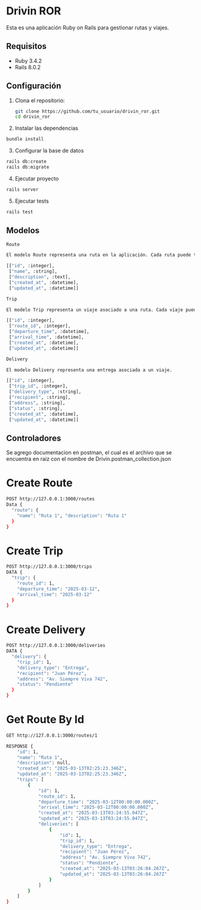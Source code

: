 # Drivin ROR

Esta es una aplicación Ruby on Rails para gestionar rutas y viajes.

## Requisitos

- Ruby 3.4.2
- Rails 8.0.2

## Configuración

1. Clona el repositorio:

   ```sh
   git clone https://github.com/tu_usuario/drivin_ror.git
   cd drivin_ror
   ```

2. Instalar las dependencias

```sh
bundle install
```

3. Configurar la base de datos

```sh
rails db:create
rails db:migrate
```

4. Ejecutar proyecto

```sh
rails server
```

5. Ejecutar tests

```sh
rails test
```

## Modelos

```sh
Route

El modelo Route representa una ruta en la aplicación. Cada ruta puede tener múltiples viajes (Trip). Aquí están los campos del modelo

[["id", :integer], 
 ["name", :string],
 ["description", :text],
 ["created_at", :datetime],
 ["updated_at", :datetime]]

Trip

El modelo Trip representa un viaje asociado a una ruta. Cada viaje puede tener múltiples entregas (Delivery)

[["id", :integer],
 ["route_id", :integer],
 ["departure_time", :datetime],
 ["arrival_time", :datetime],
 ["created_at", :datetime],
 ["updated_at", :datetime]]

Delivery

El modelo Delivery representa una entrega asociada a un viaje.

[["id", :integer],
 ["trip_id", :integer],
 ["delivery_type", :string],
 ["recipient", :string],
 ["address", :string],
 ["status", :string],
 ["created_at", :datetime],
 ["updated_at", :datetime]]
```


## Controladores

Se agrego documentacion en postman, el cual es el archivo que se encuentra en raiz con el nombre de Drivin.postman_collection.json

# Create Route

```sh
POST http://127.0.0.1:3000/routes
Data {
  "route": {
    "name": "Ruta 1", "description": "Ruta 1"
  }
}
```

# Create Trip

```sh
POST http://127.0.0.1:3000/trips
DATA {
  "trip": {
    "route_id": 1,
    "departure_time": "2025-03-12",
    "arrival_time": "2025-03-12"
  }
}
```

# Create Delivery

```sh
POST http://127.0.0.1:3000/deliveries
DATA {
  "delivery": {
    "trip_id": 1,
    "delivery_type": "Entrega",
    "recipient": "Juan Pérez",
    "address": "Av. Siempre Viva 742",
    "status": "Pendiente"
  }
}
```

# Get Route By Id

```sh
GET http://127.0.0.1:3000/routes/1

RESPONSE {
    "id": 1,
    "name": "Ruta 1",
    "description": null,
    "created_at": "2025-03-13T02:25:23.346Z",
    "updated_at": "2025-03-13T02:25:23.346Z",
    "trips": [
        {
            "id": 1,
            "route_id": 1,
            "departure_time": "2025-03-12T00:00:00.000Z",
            "arrival_time": "2025-03-12T00:00:00.000Z",
            "created_at": "2025-03-13T03:24:55.047Z",
            "updated_at": "2025-03-13T03:24:55.047Z",
            "deliveries": [
                {
                    "id": 1,
                    "trip_id": 1,
                    "delivery_type": "Entrega",
                    "recipient": "Juan Pérez",
                    "address": "Av. Siempre Viva 742",
                    "status": "Pendiente",
                    "created_at": "2025-03-13T03:26:04.267Z",
                    "updated_at": "2025-03-13T03:26:04.267Z"
                }
            ]
        }
    ]
}
```